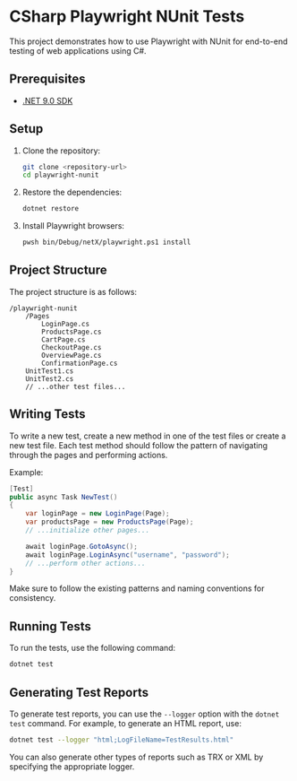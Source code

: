 # CSharp Playwright NUnit Tests

This project demonstrates how to use Playwright with NUnit for end-to-end testing of web applications using C#.

## Prerequisites

- [.NET 9.0 SDK](https://dotnet.microsoft.com/download/dotnet/9.0)

## Setup

1. Clone the repository:
    ```sh
    git clone <repository-url>
    cd playwright-nunit
    ```

2. Restore the dependencies:
    ```sh
    dotnet restore
    ```

3. Install Playwright browsers:
    ```sh
    pwsh bin/Debug/netX/playwright.ps1 install 
    ```

## Project Structure

The project structure is as follows:
```
/playwright-nunit
    /Pages
        LoginPage.cs
        ProductsPage.cs
        CartPage.cs
        CheckoutPage.cs
        OverviewPage.cs
        ConfirmationPage.cs
    UnitTest1.cs
    UnitTest2.cs
    // ...other test files...
```

## Writing Tests

To write a new test, create a new method in one of the test files or create a new test file. Each test method should follow the pattern of navigating through the pages and performing actions.

Example:
```csharp
[Test]
public async Task NewTest()
{
    var loginPage = new LoginPage(Page);
    var productsPage = new ProductsPage(Page);
    // ...initialize other pages...

    await loginPage.GotoAsync();
    await loginPage.LoginAsync("username", "password");
    // ...perform other actions...
}
```

Make sure to follow the existing patterns and naming conventions for consistency.

## Running Tests

To run the tests, use the following command:
```sh
dotnet test
```

## Generating Test Reports

To generate test reports, you can use the `--logger` option with the `dotnet test` command. For example, to generate an HTML report, use:
```sh
dotnet test --logger "html;LogFileName=TestResults.html"
```

You can also generate other types of reports such as TRX or XML by specifying the appropriate logger.